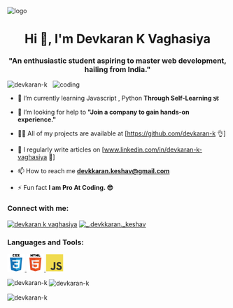 ![logo](https://wallpaperaccess.com/full/5673719.jpg)

<h1 align="center">Hi 👋, I'm Devkaran K Vaghasiya</h1>
<h3 align="center">"An enthusiastic student aspiring to master web development, hailing from India."</h3>
<img align="right" alt="coding" width="400" src="https://tooncharacters.com/cdn/shop/products/jax-featured-gif.gif?v=1602072267">

<p align="left"> <img src="https://komarev.com/ghpvc/?username=devkaran-k&label=Profile%20views&color=0e75b6&style=flat" alt="devkaran-k" /> </p>

- 🌱 I’m currently learning Javascript , Python **Through Self-Learning 🕉**

- 🤝 I’m looking for help to **"Join a company to gain hands-on experience."**

- 👨‍💻 All of my projects are available at [https://github.com/devkaran-k 👌]

- 📝 I regularly write articles on [www.linkedin.com/in/devkaran-k-vaghasiya 🚩]

- 📫 How to reach me **devkkaran.keshav@gmail.com**

- ⚡ Fun fact **I am Pro At Coding. 😎**
<h3 align="left">Connect with me:</h3>
<p align="left">
<a href="https://linkedin.com/in/devkaran k vaghasiya" target="blank"><img align="center" src="https://raw.githubusercontent.com/rahuldkjain/github-profile-readme-generator/master/src/images/icons/Social/linked-in-alt.svg" alt="devkaran k vaghasiya" height="30" width="40" /></a>
<a href="https://instagram.com/_.devkkaran._keshav" target="blank"><img align="center" src="https://raw.githubusercontent.com/rahuldkjain/github-profile-readme-generator/master/src/images/icons/Social/instagram.svg" alt="_.devkkaran._keshav" height="30" width="40" /></a>
</p>

<h3 align="left">Languages and Tools:</h3>
<p align="left"> <a href="https://www.w3schools.com/css/" target="_blank" rel="noreferrer"> <img src="https://raw.githubusercontent.com/devicons/devicon/master/icons/css3/css3-original-wordmark.svg" alt="css3" width="40" height="40"/> </a> <a href="https://www.w3.org/html/" target="_blank" rel="noreferrer"> <img src="https://raw.githubusercontent.com/devicons/devicon/master/icons/html5/html5-original-wordmark.svg" alt="html5" width="40" height="40"/> </a> <a href="https://developer.mozilla.org/en-US/docs/Web/JavaScript" target="_blank" rel="noreferrer"> <img src="https://raw.githubusercontent.com/devicons/devicon/master/icons/javascript/javascript-original.svg" alt="javascript" width="40" height="40"/> </a> </p>

<p><img align="left" src="https://github-readme-stats.vercel.app/api/top-langs?username=devkaran-k&show_icons=true&locale=en&layout=compact" alt="devkaran-k" /></p>

<p>&nbsp;<img align="center" src="https://github-readme-stats.vercel.app/api?username=devkaran-k&show_icons=true&locale=en" alt="devkaran-k" /></p>

<p><img align="center" src="https://github-readme-streak-stats.herokuapp.com/?user=devkaran-k&" alt="devkaran-k" /></p>
